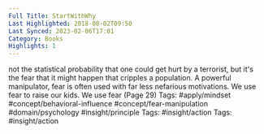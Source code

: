 ```yaml
---
Full Title: StartWithWhy
Last Highlighted: 2018-08-02T09:50
Last Synced: 2023-02-06T17:01
Category: Books
Highlights: 1
---
```

not the statistical probability that one could get hurt by a terrorist, but it's the fear that it might happen that cripples a population. A powerful manipulator, fear is often used with far less nefarious motivations. We use fear to raise our kids. We use fear (Page 29)
Tags: #apply/mindset #concept/behavioral-influence #concept/fear-manipulation #domain/psychology #insight/principle
Tags: #insight/action
Tags: #insight/action